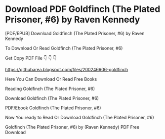 # Download PDF Goldfinch (The Plated Prisoner, #6) by Raven Kennedy
[PDF/EPUB] Download Goldfinch (The Plated Prisoner, #6) by Raven Kennedy

To Download Or Read Goldfinch (The Plated Prisoner, #6)

Get Copy PDF File 👇 👇 👇

https://githubarea.blogspot.com/files/200246606-goldfinch

Here You Can Download Or Read Free Books

Reading Goldfinch (The Plated Prisoner, #6)

Download Goldfinch (The Plated Prisoner, #6)

PDF/Ebook Goldfinch (The Plated Prisoner, #6)

Now You ready to Read Or Download Goldfinch (The Plated Prisoner, #6)

Goldfinch (The Plated Prisoner, #6) by (Raven Kennedy) PDF Free Download
